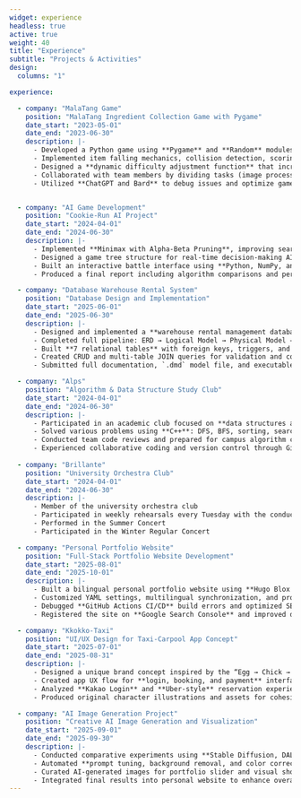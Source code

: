```yaml
---
widget: experience
headless: true
active: true
weight: 40
title: "Experience"
subtitle: "Projects & Activities"
design:
  columns: "1"

experience:

  - company: "MalaTang Game"
    position: "MalaTang Ingredient Collection Game with Pygame"
    date_start: "2023-05-01"
    date_end: "2023-06-30"
    description: |-
      - Developed a Python game using **Pygame** and **Random** modules to collect MalaTang ingredients within a time limit
      - Implemented item falling mechanics, collision detection, scoring, and level progression systems
      - Designed a **dynamic difficulty adjustment function** that increases item speed as the level rises
      - Collaborated with team members by dividing tasks (image processing, scoring logic, success/failure handling) and merging code
      - Utilized **ChatGPT and Bard** to debug issues and optimize game logic


  - company: "AI Game Development"
    position: "Cookie-Run AI Project"
    date_start: "2024-04-01"
    date_end: "2024-06-30"
    description: |-
      - Implemented **Minimax with Alpha-Beta Pruning**, improving search efficiency by about **40%**
      - Designed a game tree structure for real-time decision-making AI in an Omok (Gomoku)-based game
      - Built an interactive battle interface using **Python, NumPy, and Pygame**
      - Produced a final report including algorithm comparisons and performance visualizations

  - company: "Database Warehouse Rental System"
    position: "Database Design and Implementation"
    date_start: "2025-06-01"
    date_end: "2025-06-30"
    description: |-
      - Designed and implemented a **warehouse rental management database** using Oracle SQL (solo project)
      - Completed full pipeline: ERD → Logical Model → Physical Model → SQL Scripts
      - Built **7 relational tables** with foreign keys, triggers, and views for data integrity
      - Created CRUD and multi-table JOIN queries for validation and consistency
      - Submitted full documentation, `.dmd` model file, and executable SQL scripts

  - company: "Alps"
    position: "Algorithm & Data Structure Study Club"
    date_start: "2024-04-01"
    date_end: "2024-06-30"
    description: |-
      - Participated in an academic club focused on **data structures and algorithms**
      - Solved various problems using **C++**: DFS, BFS, sorting, searching, and dynamic programming
      - Conducted team code reviews and prepared for campus algorithm competitions
      - Experienced collaborative coding and version control through GitHub
    
  - company: "Brillante"
    position: "University Orchestra Club"
    date_start: "2024-04-01"
    date_end: "2024-06-30"
    description: |-
      - Member of the university orchestra club
      - Participated in weekly rehearsals every Tuesday with the conductor
      - Performed in the Summer Concert
      - Participated in the Winter Regular Concert

  - company: "Personal Portfolio Website"
    position: "Full-Stack Portfolio Website Development"
    date_start: "2025-08-01"
    date_end: "2025-10-01"
    description: |-
      - Built a bilingual personal portfolio website using **Hugo Blox + GitHub Pages**
      - Customized YAML settings, multilingual synchronization, and project sliders
      - Debugged **GitHub Actions CI/CD** build errors and optimized SEO for search visibility
      - Registered the site on **Google Search Console** and improved design with responsive layout and visuals

  - company: "Kkokko-Taxi"
    position: "UI/UX Design for Taxi-Carpool App Concept"
    date_start: "2025-07-01"
    date_end: "2025-08-31"
    description: |-
      - Designed a unique brand concept inspired by the “Egg → Chick → Chicken → Delivery Box” evolution
      - Created app UX flow for **login, booking, and payment** interfaces
      - Analyzed **Kakao Login** and **Uber-style** reservation experiences for design benchmarking
      - Produced original character illustrations and assets for cohesive app branding

  - company: "AI Image Generation Project"
    position: "Creative AI Image Generation and Visualization"
    date_start: "2025-09-01"
    date_end: "2025-09-30"
    description: |-
      - Conducted comparative experiments using **Stable Diffusion, DALL·E, and GPT-5 image generation**
      - Automated **prompt tuning, background removal, and color correction** with Python scripts
      - Curated AI-generated images for portfolio slider and visual showcase
      - Integrated final results into personal website to enhance overall visual identity
---
```

